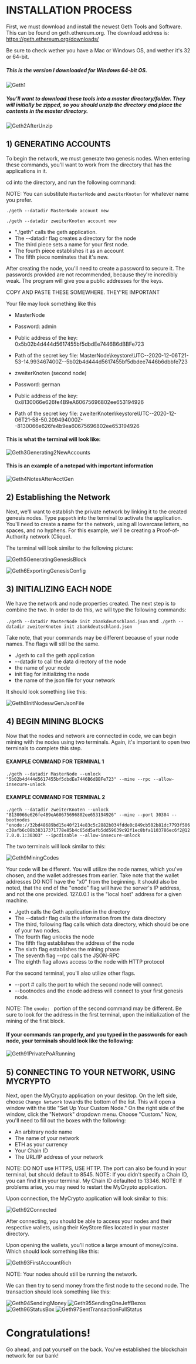 # INSTALLATION PROCESS

First, we must download and install the newest Geth Tools and Software. This can be found on geth.ethereum.org.
The download address is: https://geth.ethereum.org/downloads/

Be sure to check wether you have a Mac or Windows OS, and wether it's 32 or 64-bit.

##### This is the version I downloaded for Windows 64-bit OS.

![Geth1](Screenshots/Geth1.png)

##### You'll want to download these tools into a master directory/folder. They will initially be zipped, so you should unzip the directory and place the contents in the master directory.

![Geth2AfterUnzip](Screenshots/Geth2AfterUnzip.png)

## 1) GENERATING ACCOUNTS

To begin the network, we must generate two genesis nodes. When entering these commands, you'll want to work from the directory that has the applications in it.

cd into the directory, and run the following command:

NOTE: You can substitute `MasterNode` and `zweiterKnoten` for whatever name you prefer.

`./geth --datadir MasterNode account new`

`./geth --datadir zweiterKnoten account new`

* "./geth" calls the geth application.
* The --datadir flag creates a directory for the node
* The third piece sets a name for your first node.
* The fourth piece establishes it as an account
* The fifth piece nominates that it's new.

After creating the node, you'll need to create a password to secure it. The passwords provided are not recommended, because they're incredibly weak. The program will give you a public addresses for the keys.

COPY AND PASTE THESE SOMEWHERE. THEY'RE IMPORTANT

Your file may look something like this

* MasterNode
* Password: admin
* Public address of the key: 0x5b02b4d444d5617455bf5dbdEe7446B6dBBFe723
* Path of the secret key file: MasterNode\keystore\UTC--2020-12-06T21-53-14.993467400Z--5b02b4d444d5617455bf5dbdee7446b6dbbfe723

* zweiterKnoten (second node)
* Password: german
* Public address of the key:   0x8130066e626fe4B9eA60675696802ee653194926
* Path of the secret key file: zweiterKnoten\keystore\UTC--2020-12-06T21-58-50.209494000Z--8130066e626fe4b9ea60675696802ee653194926

#### This is what the terminal will look like:
![Geth3Generating2NewAccounts](Screenshots/Geth3Generating2NewAccounts.png)
#### This is an example of a notepad with important information
![Geth4NotesAfterAcctGen](Screenshots/Geth4NotesAfterAcctGen.png)

## 2) Establishing the Network

Next, we'll want to establish the private network by linking it to the created genesis nodes. Type `puppeth` into the terminal to activate the application. You'll need to create a name for the network, using all lowercase letters, no spaces, and no hyphens. For this example, we'll be creating a Proof-of-Authority network (Clique).

The terminal will look similar to the following picture:

![Geth5GeneratingGenesisBlock](Screenshots/Geth5GeneratingGenesisBlock.png)

![Geth6ExportingGenesisConfig](Screenshots/Geth6ExportingGenesisConfig.png)

## 3) INITIALIZING EACH NODE

We have the network and node properties created. The next step is to combine the two. In order to do this, we will type the following commands:

`./geth --datadir MasterNode init zbankdeutschland.json`
and
`./geth --datadir zweiterKnoten init zbankdeutschland.json`

Take note, that your commands may be different because of your node names. The flags will still be the same.
* ./geth to call the geth application
* --datadir to call the data directory of the node
* the name of your node
* init flag for initializing the node
* the name of the json file for your network

It should look something like this:

![Geth8InitNodeswGenJsonFile](Screenshots/Geth8InitNodeswGenJSonFile.png)

## 4) BEGIN MINING BLOCKS

Now that the nodes and network are connected in code, we can begin mining with the nodes using two terminals.
Again, it's important to open two terminals to complete this step.

#### EXAMPLE COMMAND FOR TERMINAL 1

`./geth --datadir MasterNode --unlock "5b02b4d444d5617455bf5dbdEe7446B6dBBFe723" --mine --rpc --allow-insecure-unlock`

#### EXAMPLE COMMAND FOR TERMINAL 2

`./geth --datadir zweiterKnoten --unlock "8130066e626fe4B9eA60675696802ee653194926" --mine --port 30304 --bootnodes "enode://32bd48689bd15e40f214e83c5c2882b034fdde0c849cb502b81dc7793f506c38afb6c08b38317371778e85b4c65dd5afb5dd59639c92f1ec8bfa1103786ec6f2@127.0.0.1:30303" --ipcdisable --allow-insecure-unlock`

The two terminals will look similar to this:

![Geth9MiningCodes](Screenshots/Geth9MiningCodes.png)

Your code will be different. You will utilize the node names, which you've chosen, and the wallet addresses from earlier. Take note that the wallet addresses DO NOT have the "x0" from the beginning. It should also be noted, that the end of the "enode" flag will have the server's IP address, and not the one provided. 127.0.0.1 is the "local host" address for a given machine.

* ./geth calls the Geth application in the directory
* The --datadir flag calls the information from the data directory
* The third, following flag calls which data directory, which should be one of your two nodes.
* The fourth flag unlocks the node
* The fifth flag establishes the address of the node
* The sixth flag establishes the mining phase
* The seventh flag --rpc calls the JSON-RPC
* The eighth flag allows access to the node with HTTP protocol

For the second terminal, you'll also utilize other flags.
* --port # calls the port to which the second node will connect.
* --bootnodes and the enode address will connect to your first genesis node.

NOTE: The `enode: ` portion of the second command may be different. Be sure to look for the address in the first terminal, upon the initialization of the mining of the first block.

#### If your commands ran properly, and you typed in the passwords for each node, your terminals should look like the following:

![Geth91PrivatePoARunning](Screenshots/Geth91PrivatePoARunning.png)

## 5) CONNECTING TO YOUR NETWORK, USING MYCRYPTO

Next, open the MyCrypto application on your desktop. On the left side, choose `Change Network` towards the bottom of the list. This will open a window with the title "Set Up Your Custom Node." On the right side of the window, click the "Network" dropdown menu. Choose "Custom." Now, you'll need to fill out the boxes with the following:

* An arbitrary node name
* The name of your network
* ETH as your currency
* Your Chain ID
* The URL/IP address of your network

NOTE: DO NOT use HTTPS, USE HTTP. The port can also be found in your terminal, but should default to 8545.
NOTE: If you didn't specify a Chain ID, you can find it in your terminal. My Chain ID defaulted to 13346.
NOTE: If problems arise, you may need to restart the MyCrypto application.

Upon connection, the MyCrypto application will look similar to this:

![Geth92Connected](Screenshots/Geth92Connected.png)

After connecting, you should be able to access your nodes and their respective wallets, using their KeyStore files located in your master directory.

Upon opening the wallets, you'll notice a large amount of money/coins. Which should look something like this:

![Geth93FirstAccountRich](Screenshots/Geth93FirstAccountRich.png)

NOTE: Your nodes should still be running the network.

We can then try to send money from the first node to the second node. The transaction should look something like this:

![Geth94SendingMoney](Screenshots/Geth94SendingMoney.png)
![Geth95SendingOneJeffBezos](Screenshots/Geth95SendingOneJeffBezos.png)
![Geth96StatusBox](Screenshots/Geth96StatusBox.png)
![Geth97SentTransactionFullStatus](Screenshots/Geth97SentTransactionFullStatus.png)

# Congratulations!

Go ahead, and pat yourself on the back. You've established the blockchain network for our bank!
